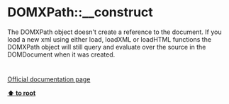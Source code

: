 # DOMXPath::__construct




<div class="phpcode"><span class="html">
The DOMXPath object doesn&apos;t create a reference to the document. If you load a new xml using either load, loadXML or loadHTML functions the DOMXPath object will still query and evaluate over the source in the DOMDocument when it was created.</span>
</div>
  

#

[Official documentation page](https://www.php.net/manual/en/domxpath.construct.php)

**[⬆ to root](/)**